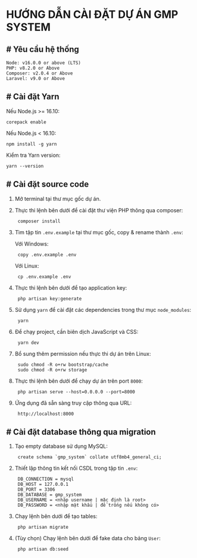 # HƯỚNG DẪN CÀI ĐẶT DỰ ÁN GMP SYSTEM

## # Yêu cầu hệ thống

    Node: v16.0.0 or above (LTS)
    PHP: v8.2.0 or Above
    Composer: v2.0.4 or Above
    Laravel: v9.0 or Above

## # Cài đặt Yarn

Nếu Node.js >= 16.10:

    corepack enable

Nếu Node.js < 16.10:

    npm install -g yarn

Kiểm tra Yarn version:

    yarn --version

## # Cài đặt source code

1. Mở terminal tại thư mục gốc dự án.

2. Thực thi lệnh bên dưới để cài đặt thư viện PHP thông qua composer:

        composer install

3. Tìm tập tin `.env.example` tại thư mục gốc, copy & rename thành `.env`:

    Với Windows:

        copy .env.example .env

    Với Linux:

        cp .env.example .env

4. Thực thi lệnh bên dưới để tạo application key:

        php artisan key:generate

5. Sử dụng `yarn` để cài đặt các dependencies trong thư mục `node_modules`:

        yarn

6. Để chạy project, cần biên dịch JavaScript và CSS:

        yarn dev

7. Bổ sung thêm permission nếu thực thi dự án trên Linux:

        sudo chmod -R o+rw bootstrap/cache
        sudo chmod -R o+rw storage

8. Thực thi lệnh bên dưới để chạy dự án trên port `8000`:

        php artisan serve --host=0.0.0.0 --port=8000

9. Ứng dụng đã sẵn sàng truy cập thông qua URL:

        http://localhost:8000

## # Cài đặt database thông qua migration

1. Tạo empty database sử dụng MySQL:

        create schema `gmp_system` collate utf8mb4_general_ci;

2. Thiết lập thông tin kết nối CSDL trong tập tin `.env`:

        DB_CONNECTION = mysql
        DB_HOST = 127.0.0.1
        DB_PORT = 3306
        DB_DATABASE = gmp_system
        DB_USERNAME = <nhập username | mặc định là root>
        DB_PASSWORD = <nhập mật khẩu | để trống nếu không có>

3. Chạy lệnh bên dưới để tạo tables:

        php artisan migrate
4. (Tùy chọn) Chạy lệnh bên dưới để fake data cho bảng `User`:

        php artisan db:seed
